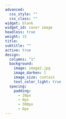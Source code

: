 ```yaml
---
advanced:
  css_style: ""
  css_class: ""
widget: blank
widget_id: cover image
headless: true
weight: 15
title: 
subtitle: ""
active: true
design:
  columns: "1"
  background:
    image: image2.jpg
    image_darken: 1
    image_size: contain
    text_color_light: true
  spacing:
    padding:
      - 20px
      - 0px
      - 300px
      - 0px
---
```

